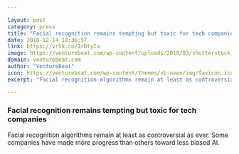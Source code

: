 ```yaml
---

layout: post
category: press
title: "Facial recognition remains tempting but toxic for tech companies"
date: 2018-12-14 18:36:57
link: https://vrhk.co/2rDtyIa
image: https://venturebeat.com/wp-content/uploads/2018/03/shutterstock_731158624-e1520828696140.jpg?fit=1200%2C776&strip=all
domain: venturebeat.com
author: "VentureBeat"
icon: https://venturebeat.com/wp-content/themes/vb-news/img/favicon.ico
excerpt: "Facial recognition algorithms remain at least as controversial as ever. Some companies have made more progress than others toward less biased AI."

---
```


### Facial recognition remains tempting but toxic for tech companies

Facial recognition algorithms remain at least as controversial as ever. Some companies have made more progress than others toward less biased AI.